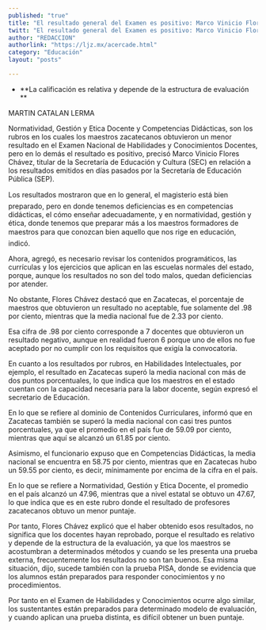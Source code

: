 ```yaml
---
published: "true"
title: "El resultado general del Examen es positivo: Marco Vinicio Flores"
twitt: "El resultado general del Examen es positivo: Marco Vinicio Flores"
author: "REDACCION"
authorlink: "https://ljz.mx/acercade.html"
category: "Educación"
layout: "posts"

---
```


*   **La calificación es relativa y depende de la estructura de evaluación   
    **


  MARTIN CATALAN LERMA



  Normatividad, Gestión y Etica Docente y Competencias Didácticas, son los rubros en los cuales los maestros zacatecanos obtuvieron un menor resultado en el Examen Nacional de Habilidades y Conocimientos Docentes, pero en lo demás el resultado es positivo, precisó Marco Vinicio Flores Chávez, titular de la Secretaría de Educación y Cultura (SEC) en relación a los resultados emitidos en días pasados por la Secretaría de Educación Pública (SEP).



  Los resultados mostraron que en lo general, el magisterio está bien preparado, pero en donde tenemos deficiencias es en competencias didácticas, el cómo enseñar adecuadamente, y en normatividad, gestión y ética, donde tenemos que preparar más a los maestros formadores de maestros para que conozcan bien aquello que nos rige en educación, indicó.



  Ahora, agregó, es necesario revisar los contenidos programáticos, las currículas y los ejercicios que aplican en las escuelas normales del estado, porque, aunque los resultados no son del todo malos, quedan deficiencias por atender.



  No obstante, Flores Chávez destacó que en Zacatecas, el porcentaje de maestros que obtuvieron un resultado no aceptable, fue solamente del .98 por ciento, mientras que la media nacional fue de 2.33 por ciento.



  Esa cifra de .98 por ciento corresponde a 7 docentes que obtuvieron un resultado negativo, aunque en realidad fueron 6 porque uno de ellos no fue aceptado por no cumplir con los requisitos que exigía la convocatoria.



  En cuanto a los resultados por rubros, en Habilidades Intelectuales, por ejemplo, el resultado en Zacatecas superó la media nacional con más de dos puntos porcentuales, lo que indica que los maestros en el estado cuentan con la capacidad necesaria para la labor docente, según expresó el secretario de Educación.



  En lo que se refiere al dominio de Contenidos Curriculares, informó que en Zacatecas también se superó la media nacional con casi tres puntos porcentuales, ya que el promedio en el país fue de 59.09 por ciento, mientras que aquí se alcanzó un 61.85 por ciento.



  Asimismo, el funcionario expuso que en Competencias Didácticas, la media nacional se encuentra en 58.75 por ciento, mientras que en Zacatecas hubo un 59.55 por ciento, es decir, mínimamente por encima de la cifra en el país.



  En lo que se refiere a Normatividad, Gestión y Etica Docente, el promedio en el país alcanzó un 47.96, mientras que a nivel estatal se obtuvo un 47.67, lo que indica que es en este rubro donde el resultado de profesores zacatecanos obtuvo un menor puntaje.



  Por tanto, Flores Chávez explicó que el haber obtenido esos resultados, no significa que los docentes hayan reprobado, porque el resultado es relativo y depende de la estructura de la evaluación, ya que los maestros se acostumbran a determinados métodos y cuando se les presenta una prueba externa, frecuentemente los resultados no son tan buenos. Esa misma situación, dijo, sucede también con la prueba PISA, donde se evidencia que los alumnos están preparados para responder conocimientos y no procedimientos.



  Por tanto en el Examen de Habilidades y Conocimientos ocurre algo similar, los sustentantes están preparados para determinado modelo de evaluación, y cuando aplican una prueba distinta, es difícil obtener un buen puntaje.

